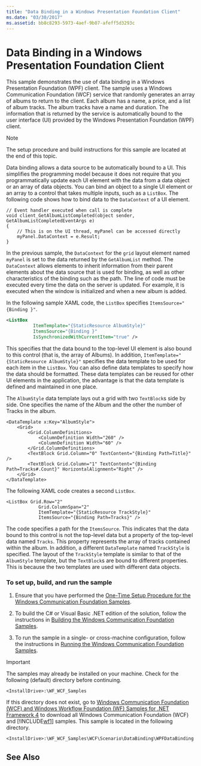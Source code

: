 ```yaml
---
title: "Data Binding in a Windows Presentation Foundation Client"
ms.date: "03/30/2017"
ms.assetid: bb8c8293-5973-4aef-9b07-afeff5d3293c
---
```

# Data Binding in a Windows Presentation Foundation Client
This sample demonstrates the use of data binding in a Windows Presentation Foundation (WPF) client. The sample uses a Windows Communication Foundation (WCF) service that randomly generates an array of albums to return to the client. Each album has a name, a price, and a list of album tracks. The album tracks have a name and duration. The information that is returned by the service is automatically bound to the user interface (UI) provided by the Windows Presentation Foundation (WPF) client.  
  
> [!NOTE]
>  The setup procedure and build instructions for this sample are located at the end of this topic.  
  
 Data binding allows a data source to be automatically bound to a UI. This simplifies the programming model because it does not require that you programmatically update each UI element with the data from a data object or an array of data objects. You can bind an object to a single UI element or an array to a control that takes multiple inputs, such as a `ListBox`. The following code shows how to bind data to the `DataContext` of a UI element.  
  
```  
// Event handler executed when call is complete  
void client_GetAlbumListCompleted(object sender, GetAlbumListCompletedEventArgs e)  
{  
    // This is on the UI thread, myPanel can be accessed directly  
    myPanel.DataContext = e.Result;   
}  
```  
  
 In the previous sample, the `DataContext` for the `grid` layout element named `myPanel` is set to the data returned by the `GetAlbumList` method. The `DataContext` allows elements to inherit information from their parent elements about the data source that is used for binding, as well as other characteristics of the binding such as the path. The line of code must be executed every time the data on the server is updated. For example, it is executed when the window is initialized and when a new album is added.  
  
 In the following sample XAML code, the `ListBox` specifies `ItemsSource="{Binding }"`.  
  
```xml  
<ListBox   
          ItemTemplate="{StaticResource AlbumStyle}"  
          ItemsSource="{Binding }"   
          IsSynchronizedWithCurrentItem="true" />  
```  
  
 This specifies that the data bound to the top-level UI element is also bound to this control (that is, the array of Albums). In addition, `ItemTemplate="{StaticResource AlbumStyle}"` specifies the data template to be used for each item in the `ListBox`. You can also define data templates to specify how the data should be formatted. These data templates can be reused for other UI elements in the application, the advantage is that the data template is defined and maintained in one place.  
  
 The `AlbumStyle` data template lays out a grid with two `TextBlock`s side by side. One specifies the name of the Album and the other the number of Tracks in the album.  
  
```xaml  
<DataTemplate x:Key="AlbumStyle">  
    <Grid>  
        <Grid.ColumnDefinitions>  
            <ColumnDefinition Width="260" />  
            <ColumnDefinition Width="60" />  
        </Grid.ColumnDefinitions>  
        <TextBlock Grid.Column="0" TextContent="{Binding Path=Title}" />  
        <TextBlock Grid.Column="1" TextContent="{Binding Path=Tracks#.Count}" HorizontalAlignment="Right" />  
    </Grid>  
</DataTemplate>  
```  
  
 The following XAML code creates a second `ListBox`.  
  
```xaml  
<ListBox Grid.Row="2"   
            Grid.ColumnSpan="2"   
            ItemTemplate="{StaticResource TrackStyle}"  
            ItemsSource="{Binding Path=Tracks}" />  
```  
  
 The code specifies a path for the `ItemsSource`. This indicates that the data bound to this control is not the top-level data but a property of the top-level data named `Tracks`. This property represents the array of tracks contained within the album. In addition, a different `DataTemplate` named `TrackStyle` is specified. The layout of the `TrackStyle` template is similar to that of the `AlbumStyle` template, but the `TextBlock`s are bound to different properties. This is because the two templates are used with different data objects.  
  
### To set up, build, and run the sample  
  
1. Ensure that you have performed the [One-Time Setup Procedure for the Windows Communication Foundation Samples](../../../../docs/framework/wcf/samples/one-time-setup-procedure-for-the-wcf-samples.md).  
  
2. To build the C# or Visual Basic .NET edition of the solution, follow the instructions in [Building the Windows Communication Foundation Samples](../../../../docs/framework/wcf/samples/building-the-samples.md).  
  
3. To run the sample in a single- or cross-machine configuration, follow the instructions in [Running the Windows Communication Foundation Samples](../../../../docs/framework/wcf/samples/running-the-samples.md).  
  
> [!IMPORTANT]
>  The samples may already be installed on your machine. Check for the following (default) directory before continuing.  
> 
>  `<InstallDrive>:\WF_WCF_Samples`  
> 
>  If this directory does not exist, go to [Windows Communication Foundation (WCF) and Windows Workflow Foundation (WF) Samples for .NET Framework 4](http://go.microsoft.com/fwlink/?LinkId=150780) to download all Windows Communication Foundation (WCF) and [!INCLUDE[wf1](../../../../includes/wf1-md.md)] samples. This sample is located in the following directory.  
> 
>  `<InstallDrive>:\WF_WCF_Samples\WCF\Scenario\DataBinding\WPFDataBinding`  
  
## See Also
